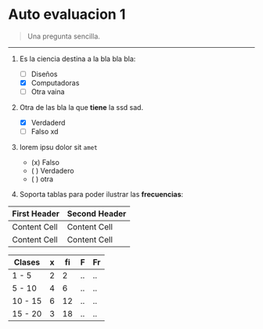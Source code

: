 # Auto evaluacion 1

> Una pregunta sencilla.
---
1. Es la ciencia destina a la bla bla bla:
    - [ ] Diseños
    - [x] Computadoras
    - [ ] Otra vaina

2. Otra de las bla la que **tiene** la ssd sad.
    - [x] Verdaderd
    - [ ] Falso xd 

3. lorem ipsu dolor sit `amet`
    - (x) Falso
    - ( ) Verdadero
    - ( )  otra

4. Soporta tablas para poder ilustrar las **frecuencias**:

First Header  | Second Header
------------- | -------------
Content Cell  | Content Cell
Content Cell  | Content Cell

| Clases | x | fi | F | Fr
| ------ | ------ | ------ | ------ | ------ |
1 - 5 | 2 | 2 | .. | .. |
5 - 10 | 4 | 6 | .. | .. |
10 - 15 | 6 | 12 | .. | .. |
15 - 20 | 3 | 18 | .. | .. |